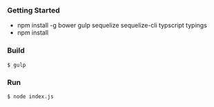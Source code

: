 
### Getting Started

 - npm install -g bower gulp sequelize sequelize-cli typscript typings
 - npm install

### Build
```
$ gulp
```

### Run
```
$ node index.js
```

